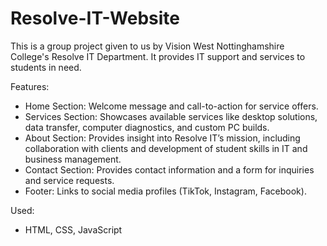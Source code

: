 # Resolve-IT-Website

This is a group project given to us by Vision West Nottinghamshire College's Resolve IT Department. It provides IT support and services to students in need.

Features:
- Home Section: Welcome message and call-to-action for service offers.
- Services Section: Showcases available services like desktop solutions, data transfer, computer diagnostics, and custom PC builds.
- About Section: Provides insight into Resolve IT’s mission, including collaboration with clients and development of student skills in IT and business management.
- Contact Section: Provides contact information and a form for inquiries and service requests.
- Footer: Links to social media profiles (TikTok, Instagram, Facebook).

Used:
- HTML, CSS, JavaScript
